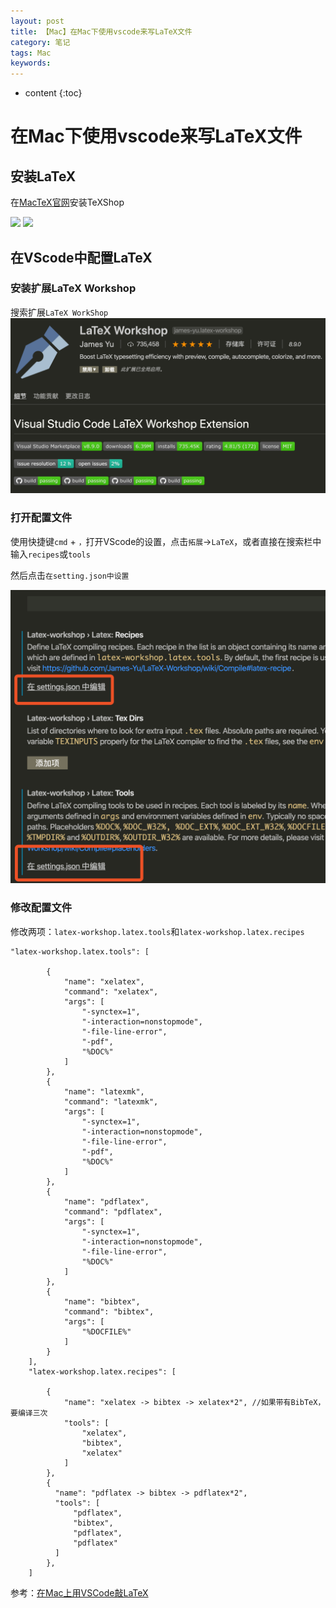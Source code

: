 ```yaml
---
layout: post
title: 【Mac】在Mac下使用vscode来写LaTeX文件
category: 笔记
tags: Mac
keywords: 
---
```

* content
{:toc}

# 在Mac下使用vscode来写LaTeX文件

## 安装LaTeX


在[MacTeX官网](http://www.tug.org/mactex/)安装TeXShop

![](https://humanlee1011.github.io//img/post_img/2019-02-25/Tex-folder.png)
![](https://humanlee1011.github.io//img/post_img/2019-02-25/tex-folder-contents.png)

## 在VScode中配置LaTeX

### 安装扩展LaTeX Workshop
搜索扩展`LaTeX WorkShop`
![](/assets/img/notes/latex-workshop.png)

### 打开配置文件

使用快捷键`cmd` + `，`打开VScode的设置，点击`拓展`->`LaTeX`，或者直接在搜索栏中输入`recipes`或`tools`

然后点击`在setting.json中设置`

![](/assets/img/notes/latex-setting.png)


### 修改配置文件

修改两项：`latex-workshop.latex.tools`和`latex-workshop.latex.recipes`


```
"latex-workshop.latex.tools": [
    
        {
            "name": "xelatex",
            "command": "xelatex",
            "args": [
                "-synctex=1",
                "-interaction=nonstopmode",
                "-file-line-error",
                "-pdf",
                "%DOC%"
            ]
        },
        {
            "name": "latexmk",
            "command": "latexmk",
            "args": [
                "-synctex=1",
                "-interaction=nonstopmode",
                "-file-line-error",
                "-pdf",
                "%DOC%"
            ]
        },
        {
            "name": "pdflatex",
            "command": "pdflatex",
            "args": [
                "-synctex=1",
                "-interaction=nonstopmode",
                "-file-line-error",
                "%DOC%"
            ]
        },
        {
            "name": "bibtex",
            "command": "bibtex",
            "args": [
                "%DOCFILE%"
            ]
        }
    ],
    "latex-workshop.latex.recipes": [
        
        {
            "name": "xelatex -> bibtex -> xelatex*2", //如果带有BibTeX，要编译三次
            "tools": [
                "xelatex",
                "bibtex",
                "xelatex"
            ]
        },
        {
          "name": "pdflatex -> bibtex -> pdflatex*2",
          "tools": [
              "pdflatex",
              "bibtex",
              "pdflatex",
              "pdflatex"
          ]
        },
    ]
```

参考：[在Mac上用VSCode敲LaTeX](https://www.dazhuanlan.com/2020/02/02/5e3686276fa28/?__cf_chl_jschl_tk__=8b47364750fd03f0575d8b953414d0474d5bce36-1590337374-0-AbFv1LvDEP7zXxnn30FXwVIuuDV4fv1aJZVahre033KmnBCtncGL4x4VxUaW82GzfdJnmtDaGlOwwe5XVfd2rwDacTVnSzwRjtgL187lwW5eJCT2OtLA1bJx98Brirr_0t6X4xLXIG4ARRQ9EFVCbzb0STVBbodKwK3yH5G8T4iIT8zcUpfp0SLFwMNqtcfY588xHKe7HehHjJ3DHy0cJPj2h_Ow5ts-FbuhA9G7iOv3lIbxoML-Dt1V1Wh0Sj9MT16ZGEUMlEB2qTbQ_u5lxmVHHSHRdtK0dcRVejP9fgGAE1Qa9rGfsNl3E8uqeuhB6g)


